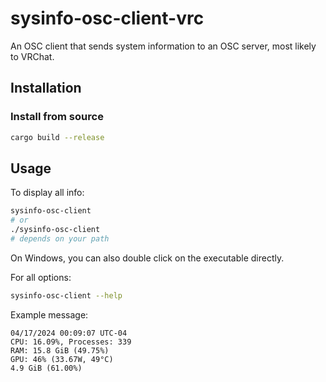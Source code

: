 # sysinfo-osc-client-vrc

An OSC client that sends system information to an OSC server, most likely to VRChat.

## Installation

### Install from source

```bash
cargo build --release
```

## Usage

To display all info:

```bash
sysinfo-osc-client
# or
./sysinfo-osc-client
# depends on your path
```

On Windows, you can also double click on the executable directly.

For all options:

```bash
sysinfo-osc-client --help
```

Example message:

```text
04/17/2024 00:09:07 UTC-04
CPU: 16.09%, Processes: 339
RAM: 15.8 GiB (49.75%)
GPU: 46% (33.67W, 49°C)
4.9 GiB (61.00%)
```
